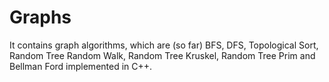 # Graphs
It contains graph algorithms, which are (so far) BFS, DFS, Topological Sort, Random Tree Random Walk, Random Tree Kruskel, Random Tree Prim and Bellman Ford implemented in C++.
